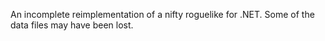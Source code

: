 An incomplete reimplementation of a nifty roguelike for .NET. Some of the data files may have been lost.